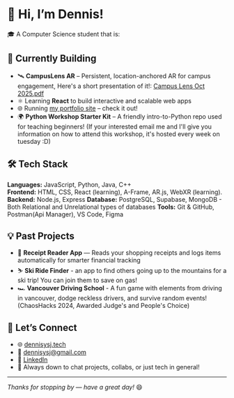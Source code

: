 # 👋 Hi, I’m Dennis!

🎓 A Computer Science student that is:
## 🚧 Currently Building
- 🛰️ **CampusLens AR** – Persistent, location-anchored AR for campus engagement, Here's a short presentation of it!: [Campus Lens Oct 2025.pdf](https://github.com/user-attachments/files/22784448/Campus.Lens.Oct.2025.pdf)
- ⚛️ Learning **React** to build interactive and scalable web apps
- 🌐 Running [my portfolio site](https://www.dennisysj.tech) – check it out!
- 🌍 **Python Workshop Starter Kit** – A friendly intro-to-Python repo used for teaching beginners! (If your interested email me and I'll give you information on how to attend this workshop, it's hosted every week on tuesday :D)

## 🛠️ Tech Stack
**Languages:** JavaScript, Python, Java, C++  
**Frontend:** HTML, CSS, React (learning), A-Frame, AR.js, WebXR (learning).
**Backend:** Node.js, Express
**Database:** PostgreSQL, Supabase, MongoDB - Both Relational and Unrelational types of databases
**Tools:** Git & GitHub, Postman(Api Manager), VS Code, Figma

## 💡 Past Projects
- 📸 **Receipt Reader App** — Reads your shopping receipts and logs items automatically for smarter financial tracking
- ⛷️ **Ski Ride Finder** - an app to find others going up to the mountains for a ski trip! You can join them to save on gas!
- 🏎️ **Vancouver Driving School** - A fun game with elements from driving in vancouver, dodge reckless drivers, and survive random events! (ChaosHacks 2024, Awarded Judge's and People's Choice)

## 🤝 Let’s Connect
- 🌐 [dennisysj.tech](https://www.dennisysj.tech)
- 📧 dennisysj@gmail.com
- 💼 [LinkedIn](https://www.linkedin.com/in/dennisysj/)
- 🧠 Always down to chat projects, collabs, or just tech in general!
---

_Thanks for stopping by — have a great day!_ 😄
